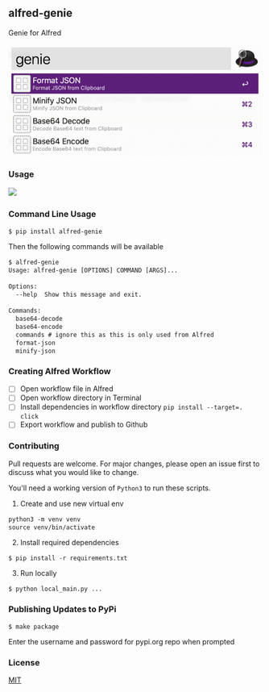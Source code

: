 ## alfred-genie

Genie for Alfred

![](docs/alfred-genie-intro.png)

### Usage

![](docs/alfred-genie-usage.gif)

### Command Line Usage

```
$ pip install alfred-genie
```

Then the following commands will be available

```
$ alfred-genie 
Usage: alfred-genie [OPTIONS] COMMAND [ARGS]...

Options:
  --help  Show this message and exit.

Commands:
  base64-decode
  base64-encode
  commands # ignore this as this is only used from Alfred
  format-json
  minify-json
```

### Creating Alfred Workflow

- [ ] Open workflow file in Alfred
- [ ] Open workflow directory in Terminal
- [ ] Install dependencies in workflow directory `pip install --target=. click`
- [ ] Export workflow and publish to Github

### Contributing

Pull requests are welcome. 
For major changes, please open an issue first to discuss what you would like to change.

You'll need a working version of `Python3` to run these scripts.

1) Create and use new virtual env

```
python3 -m venv venv
source venv/bin/activate
```

2) Install required dependencies

```
$ pip install -r requirements.txt
```

3) Run locally

```
$ python local_main.py ...
```

### Publishing Updates to PyPi

```shell
$ make package
```

Enter the username and password for pypi.org repo when prompted


### License

[MIT](https://choosealicense.com/licenses/mit/)
